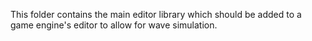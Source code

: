 This folder contains the main editor library which should be added to a game engine's editor to allow for wave simulation.
